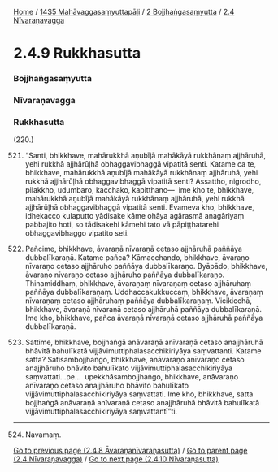 
[Home](/) / [14S5 Mahāvaggasaṃyuttapāḷi](../../../14S5.md) / [2 Bojjhaṅgasaṃyutta](../../2.md) / [2.4 Nīvaraṇavagga](../2.4.md)

# 2.4.9 Rukkhasutta

### Bojjhaṅgasaṃyutta

### Nīvaraṇavagga

### Rukkhasutta

(220.)

521. “Santi, bhikkhave, mahārukkhā aṇubījā mahākāyā rukkhānaṃ ajjhāruhā, yehi rukkhā ajjhārūḷhā obhaggavibhaggā vipatitā senti. Katame ca te, bhikkhave, mahārukkhā aṇubījā mahākāyā rukkhānaṃ ajjhāruhā, yehi rukkhā ajjhārūḷhā obhaggavibhaggā vipatitā senti? Assattho, nigrodho, pilakkho, udumbaro, kacchako, kapitthano—  ime kho te, bhikkhave, mahārukkhā aṇubījā mahākāyā rukkhānaṃ ajjhāruhā, yehi rukkhā ajjhārūḷhā obhaggavibhaggā vipatitā senti. Evameva kho, bhikkhave, idhekacco kulaputto yādisake kāme ohāya agārasmā anagāriyaṃ pabbajito hoti, so tādisakehi kāmehi tato vā pāpiṭṭhatarehi obhaggavibhaggo vipatito seti.

522. Pañcime, bhikkhave, āvaraṇā nīvaraṇā cetaso ajjhāruhā paññāya dubbalīkaraṇā. Katame pañca? Kāmacchando, bhikkhave, āvaraṇo nīvaraṇo cetaso ajjhāruho paññāya dubbalīkaraṇo. Byāpādo, bhikkhave, āvaraṇo nīvaraṇo cetaso ajjhāruho paññāya dubbalīkaraṇo. Thinamiddhaṃ, bhikkhave, āvaraṇaṃ nīvaraṇaṃ cetaso ajjhāruhaṃ paññāya dubbalīkaraṇaṃ. Uddhaccakukkuccaṃ, bhikkhave, āvaraṇaṃ nīvaraṇaṃ cetaso ajjhāruhaṃ paññāya dubbalīkaraṇaṃ. Vicikicchā, bhikkhave, āvaraṇā nīvaraṇā cetaso ajjhāruhā paññāya dubbalīkaraṇā. Ime kho, bhikkhave, pañca āvaraṇā nīvaraṇā cetaso ajjhāruhā paññāya dubbalīkaraṇā.

523. Sattime, bhikkhave, bojjhaṅgā anāvaraṇā anīvaraṇā cetaso anajjhāruhā bhāvitā bahulīkatā vijjāvimuttiphalasacchikiriyāya saṃvattanti. Katame satta? Satisambojjhaṅgo, bhikkhave, anāvaraṇo anīvaraṇo cetaso anajjhāruho bhāvito bahulīkato vijjāvimuttiphalasacchikiriyāya saṃvattati…pe…  upekkhāsambojjhaṅgo, bhikkhave, anāvaraṇo anīvaraṇo cetaso anajjhāruho bhāvito bahulīkato vijjāvimuttiphalasacchikiriyāya saṃvattati. Ime kho, bhikkhave, satta bojjhaṅgā anāvaraṇā anīvaraṇā cetaso anajjhāruhā bhāvitā bahulīkatā vijjāvimuttiphalasacchikiriyāya saṃvattantī”ti.

---

524. Navamaṃ.



[Go to previous page (2.4.8 Āvaraṇanīvaraṇasutta)](2.4.8.md) / [Go to parent page (2.4 Nīvaraṇavagga)](../2.4.md) / [Go to next page (2.4.10 Nīvaraṇasutta)](2.4.10.md)


